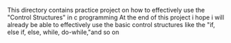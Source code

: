This directory contains practice project on how to effectively use the "Control Structures" in c 
programming At the end of this project i hope i will already be able to effectively use the 
basic control structures like the "if, else if, else, while, do-while,"and so on
